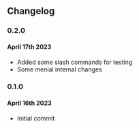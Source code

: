 ## Changelog

### 0.2.0
#### April 17th 2023
- Added some slash commands for testing
- Some menial internal changes

### 0.1.0
#### April 16th 2023

- Initial commit